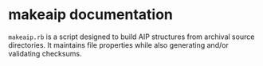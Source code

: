 # makeaip documentation

`makeaip.rb` is a script designed to build AIP structures from archival source directories. It maintains file properties while also generating and/or validating checksums.
